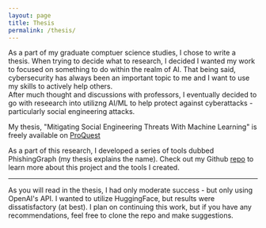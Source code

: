 ```yaml
---
layout: page
title: Thesis
permalink: /thesis/
---
```


As a part of my graduate comptuer science studies, I chose to write a thesis.  When trying to decide what to research, I decided I wanted my work to focused on something to do within the realm of AI.  That being said, cybersecurity has always been an important topic to me and I want to use my skills to actively help others.  
After much thought and discussions with professors, I eventually decided to go with reseearch into utilizng AI/ML to help protect against cyberattacks - particularly social engineering attacks.

My thesis, "Mitigating Social Engineering Threats With Machine Learning" is freely available on [ProQuest](https://www.proquest.com/docview/3123632664/70800E20DA91406CPQ/1?sourcetype=Dissertations%20&%20Theses)

As a part of this research, I developed a series of tools dubbed PhishingGraph (my thesis explains the name).  Check out my Github [repo](https://github.com/leviseibert/PhishingGraph) to learn more about this project and the tools I created.

---    

As you will read in the thesis, I had only moderate success - but only using OpenAI's API.  I wanted to utilize HuggingFace, but results were dissatisfactory (at best).  I plan on continuing this work, but if you have any recommendations, feel free to clone the repo and make suggestions. 
